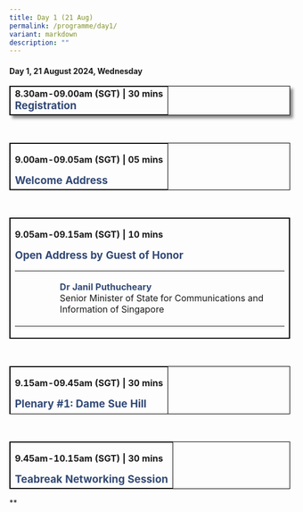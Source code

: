 ```yaml
---
title: Day 1 (21 Aug)
permalink: /programme/day1/
variant: markdown
description: ""
---
```

<h4><strong>Day 1, 21 August 2024, Wednesday</strong></h4>
<table cellpadding="10" border="1" style="width: 100%; border-collapse: collapse; border-style: solid; border-color: #000000; box-shadow:5px 5px 5px #888888;">
<tbody>
<tr>
<td style="width: 100%;">
<p style="margin:0"><strong>8.30am-09.00am (SGT) | 30 mins</strong></p>
<h3 style="margin:0"><span style="color: #324975;">Registration</span></h3>
</td>
</tr>
</tbody>
</table>
<p>&nbsp;</p>
<table cellpadding="10" border="1" style="width: 100%; border-collapse: collapse; border-style: solid; border-color: #000000;">
<tbody>
<tr>
<td style="width: 100%;">
<p><strong>9.00am-09.05am (SGT) | 05 mins</strong></p>
<h3 style="margin:0"><span style="color: #324975;">Welcome Address</span></h3>
</td>
</tr>
</tbody>
</table>
<p>&nbsp;</p>
<table cellpadding="10" border="1" style="width: 100%; border-collapse: collapse; border-style: solid; border-color: #000000;">
<tbody>
<tr>
<td style="width: 100%;">
<p><strong>9.05am-09.15am (SGT) | 10 mins</strong></p>
<h3 style="margin:0"><span style="color: #324975;">Open Address by Guest of Honor</span></h3>
<table border="0" style="width: 100%; border-collapse: collapse; border-style: none;">
<tbody>
<tr>
<td style="width: 15%;">&nbsp;</td>
<td style="width: 85%;">
<p><span style="color: #324975;"><strong>Dr Janil Puthucheary</strong></span><br>Senior Minister of State for Communications and Information of Singapore</p>
</td>
</tr>
</tbody>
</table>
</td>
</tr>
</tbody>
</table>
<p>&nbsp;</p>
<table cellpadding="10" border="1" style="width: 100%; border-collapse: collapse; border-style: solid; border-color: #000000; height: 86px;">
<tbody>
<tr style="height: 86px;">
<td style="width: 100%; height: 86px;">
<p><strong>9.15am-09.45am (SGT) | 30 mins</strong></p>
<h3 style="margin:0"><span style="color: #324975;">Plenary #1: Dame Sue Hill</span></h3>
<table border="0" style="width: 100%; border-collapse: collapse; border-style: none;">
<tbody>
<tr>
<td style="width: 15%;">&nbsp;</td>
<td style="width: 85%;">
<p><strong>Prof Dame Sue Hill</strong><br>NHS England</p>
</td>
</tr>
</tbody>
</table>
</td>
</tr>
</tbody>
</table>
<p>&nbsp;</p>
<table cellpadding="10" border="1" style="width: 100%; border-collapse: collapse; border-style: solid; border-color: #000000;">
<tbody>
<tr>
<td style="width: 100%;">
<p><strong>9.45am-10.15am (SGT) | 30 mins</strong></p>
<h3 style="margin:0"><span style="color: #324975;">Teabreak Networking Session</span></h3>
</td>
</tr>
</tbody>
</table>**